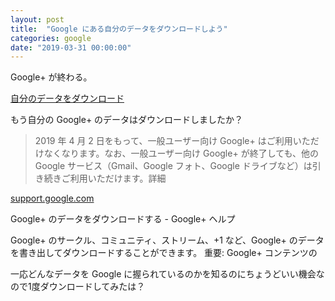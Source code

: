 ```yaml
---
layout: post
title:  "Google にある自分のデータをダウンロードしよう"
categories: google
date: "2019-03-31 00:00:00"
---
```


Google+ が終わる。

[自分のデータをダウンロード](https://takeout.google.com/settings/takeout)

もう自分の Google+ のデータはダウンロードしましたか？

> 2019 年 4 月 2 日をもって、一般ユーザー向け Google+ はご利用いただけなくなります。なお、一般ユーザー向け Google+ が終了しても、他の Google サービス（Gmail、Google フォト、Google ドライブなど）は引き続きご利用いただけます。詳細

<div class="card">
  <a href="https://support.google.com/plus/answer/1045788?hl=ja"></a>
  <div class="card__header">
    <a href="https://support.google.com/plus/answer/1045788?hl=ja">support.google.com</a>
  </div>
  <div class="card__image">
    <img src="">
  </div>
  <div class="card__title">
    <p>Google+ のデータをダウンロードする - Google+ ヘルプ</p>
  </div>
  <div class="card__description">
    <p>Google+ のサークル、コミュニティ、ストリーム、+1 など、Google+ のデータを書き出してダウンロードすることができます。
重要: Google+ コンテンツの</p>
  </div>
</div>

一応どんなデータを Google に握られているのかを知るのにちょうどいい機会なので1度ダウンロードしてみたは？